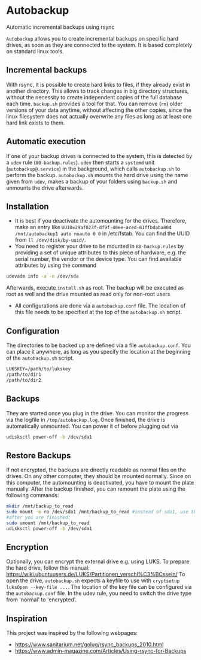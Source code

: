 # Autobackup
Automatic incremental backups using rsync

`Autobackup` allows you to create incremental backups on specific hard drives, as soon as they are connected to the system. It is based completely on standard linux tools.

## Incremental backups
With rsync, it is possible to create hard links to files, if they already exist in another directory. This allows to track changes in big directory structures, without the necessity to create independent copies of the full database each time. `backup.sh` provides a tool for that. You can remove (`rm`) older versions of your data anytime, without affecting the other copies, since the linux filesystem does not actually overwrite any files as long as at least one hard link exists to them.

## Automatic execution
If one of your backup drives is connected to the system, this is detected by a `udev` rule (`80-backup.rules`). `udev` then starts a `systemd` unit (`autobackup@.service`) in the background, which calls `autobackup.sh` to perform the backup. `autobackup.sh` mounts the hard drive using the name given from `udev`, makes a backup of your folders using `backup.sh` and unmounts the drive afterwards.

## Installation
- It is best if you deactivate the automounting for the drives. Therefore, make an entry like `UUID=29af023f-df9f-48ee-aced-61ffbdaba804 /mnt/autobackup1 auto noauto 0 0` in /etc/fstab. You can find the UUID from `ll /dev/disk/by-uuid/`.
- You need to register your drive to be mounted in `80-backup.rules` by providing a set of unique attributes to this piece of hardware, e.g. the serial number, the vendor or the device type. You can find available attributes by using the command 
```bash
udevadm info -a -n /dev/sda
``` 
Afterwards, execute `install.sh` as root. The backup will be executed as root as well and the drive mounted as read only for non-root users
- All configurations are done via a `autobackup.conf` file. The location of this file needs to be specified at the top of the `autobackup.sh` script.

## Configuration
The directories to be backed up are defined via a file `autobackup.conf`. You can place it anywhere, as long as you specify the location at the beginning of the `autobackup.sh` script.
```txt
LUKSKEY=/path/to/lukskey
/path/to/dir1
/path/to/dir2
```

## Backups
They are started once you plug in the drive. You can monitor the progress via the logfile in `/tmp/autobackup.log`. Once finished, the drive is automatically unmounted. You can power it of before plugging out via 
```bash
udisksctl power-off -b /dev/sda1
```

## Restore Backups
If not encrypted, the backups are directly readable as normal files on the drives. On any other computer, they should be mounted normally. Since on this computer, the automounting is deactivated, you have to mount the plate manually. After the backup finished, you can remount the plate using the following commands:
```bash
mkdir /mnt/backup_to_read
sudo mount -o ro /dev/sda1 /mnt/backup_to_read #instead of sda1, use the name which is printed after the backup finished. -o ro: read only mount
#after you are finished:
sudo umount /mnt/backup_to_read
udisksctl power-off -b /dev/sda1
```

## Encryption
Optionally, you can encrypt the external drive e.g. using LUKS. To prepare the hard drive, follow this manual: https://wiki.ubuntuusers.de/LUKS/Partitionen_verschl%C3%BCsseln/
To open the drive, `autobackup.sh` expects a keyfile to use with `cryptsetup luksOpen --key-file ...`. The location of the key file can be configured via the `autobackup.conf` file. In the udev rule, you need to switch the drive type from 'normal' to 'encrypted'.

## Inspiration
This project was inspired by the following webpages:
- https://www.sanitarium.net/golug/rsync_backups_2010.html
- https://www.admin-magazine.com/Articles/Using-rsync-for-Backups